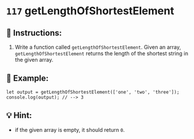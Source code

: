 # `117` getLengthOfShortestElement

## 📝 Instructions:

1. Write a function called `getLengthOfShortestElement`. Given an array, `getLengthOfShortestElement` returns the length of the shortest string in the given array. 

## 📎 Example:

```Js
let output = getLengthOfShortestElement(['one', 'two', 'three']);
console.log(output); // --> 3
```

## 💡 Hint: 

+ if the given array is empty, it should return `0`.
